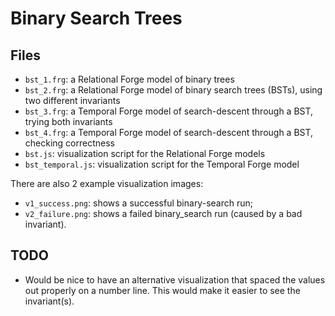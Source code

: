# Binary Search Trees 

## Files 

* `bst_1.frg`: a Relational Forge model of binary trees 
* `bst_2.frg`: a Relational Forge model of binary search trees (BSTs), using two different invariants
* `bst_3.frg`: a Temporal Forge model of search-descent through a BST, trying both invariants
* `bst_4.frg`: a Temporal Forge model of search-descent through a BST, checking correctness
* `bst.js`: visualization script for the Relational Forge models
* `bst_temporal.js`: visualization script for the Temporal Forge model

There are also 2 example visualization images:
* `v1_success.png`: shows a successful binary-search run;
* `v2_failure.png`: shows a failed binary_search run (caused by a bad invariant).

## TODO

* Would be nice to have an alternative visualization that spaced the values out properly on a number line. This would make it easier to see the invariant(s). 
